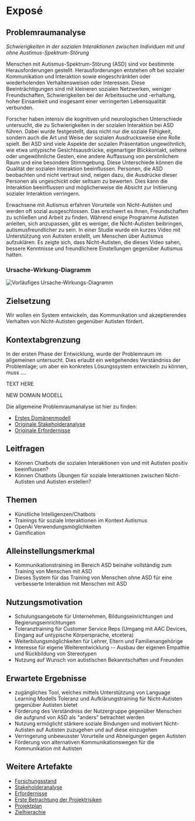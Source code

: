 # Exposé

## Problemraumanalyse

*Schwierigkeiten in der sozialen Interaktionen zwischen Individuen mit und ohne Austimus-Spektrum-Störung*

Menschen mit Autismus-Spektrum-Störung (ASD) sind vor bestimmte Herausforderungen gestellt. Herausforderungen entstehen oft bei sozialer Kommunikation und Interaktion sowie eingeschränkten oder wiederholenden Verhaltensweisen oder Interessen. Diese Beeinträchtigungen sind mit kleineren sozialen Netzwerken, weniger Freundschaften, Schwierigkeiten bei der Arbeitssuche und -erhaltung, hoher Einsamkeit und insgesamt einer verringerten Lebensqualität verbunden. 

Forscher haben intensiv die kognitiven und neurologischen Unterschiede untersucht, die zu Schwierigkeiten in der sozialen Interaktion bei ASD führen. Dabei wurde festgestellt, dass nicht nur die soziale Fähigkeit, sondern auch die Art und Weise der sozialen Ausdrucksweise eine Rolle spielt. Bei ASD sind viele Aspekte der sozialen Präsentation ungewöhnlich, wie etwa untypische Gesichtsausdrücke, eigenartiger Blickkontakt, seltene oder ungewöhnliche Gesten, eine andere Auffassung von persönlichem Raum und eine besondere Stimmgebung. Diese Unterschiede können die Qualität der sozialen Interaktion beeinflussen. Personen, die ASD beobachten und nicht vertraut sind, neigen dazu, die Ausdrücke dieser Personen als ungeschickt oder seltsam zu bewerten. Dies kann die Interaktion beeinflussen und möglicherweise die Absicht zur Initiierung sozialer Interaktion verringern.

Erwachsene mit Autismus erfahren Vorurteile von Nicht-Autisten und werden oft sozial ausgeschlossen. Das erschwert es ihnen, Freundschaften zu schließen und Arbeit zu finden. Während einige Programme Autisten anleiten, sich anzupassen, gibt es weniger, die Nicht-Autisten beibringen, autismusfreundlicher zu sein. In einer Studie wurde ein kurzes Video mit Unterstützung von Autisten erstellt, um Menschen über Autismus aufzuklären. Es zeigte sich, dass Nicht-Autisten, die dieses Video sahen, bessere Kenntnisse und freundlichere Einstellungen gegenüber Autismus hatten.

### Ursache-Wirkung-Diagramm

![Vorläufiges Ursache-Wirkungs-Diagramm](https://github.com/raziel-razmattaz/EPWS2324EngelHatzkeBreidbach/assets/116623272/fdd04687-a7e6-4194-892d-5eec860b9854)

## Zielsetzung

Wir wollen ein System entwickeln, das Kommunikation und akzeptierendes Verhalten von Nicht-Autisten gegenüber Autisten fördert.

## Kontextabgrenzung

In der ersten Phase der Entwicklung, wurde der Problemraum im allgemeinen untersucht. Dies erlaubt ein weitgehendes Verständniss der Problemlage; um aber ein konkretes Lösungssystem entwickeln zu können, muss ....

TEXT HERE

NEW DOMAIN MODELL

Die allgemeine Problemraumanalyse ist hier zu finden:

- [Erstes Domänenmodell](Artefacts/Original_Domaenenmodell.md)
- [Originale Stakeholderanalyse](Artefacts/Original_Stakeholder.md)
- [Originale Erfordernisse](Artefacts/Original_Erfordernisse.md)

## Leitfragen

- Können Chatbots die sozialen Interaktionen von und mit Autisten positiv beeinflussen?
- Können Chatbots Übungen für soziale Interaktionen zwischen Nicht-Autisten und Autisten erstellen?

## Themen 
- Künstliche Intelligenzen/Chatbots
- Trainings für soziale Interaktionen im Kontext Autismus
- OpenAi Verwendungsmöglichkeiten
- Gamification

## Alleinstellungsmerkmal

- Kommunikationstraining im Bereich ASD beinahe vollständig zum Training von Menschen mit ASD
- Dieses System für das Training von Menschen ohne ASD für eine verbesserte Interaktion mit Menschen mit ASD

## Nutzungsmotivation

- Schulungsangebote für Unternehmen, Bildungseinrichtungen und Regierungseinrichtungen
- Toleranztraining für Customer Service Reps (Umgang mit AAC Devices, Eingang auf untypische Körpersprache, etcetera)
- Weiterbilungsmöglichkeiten für Lehrer, Eltern und Familienangehörige
- Interesse für eigene Weiterentwicklung -- Ausbau der eigenen Empathie und Rückbildung von Stereotypen
- Nutzung auf Wunsch von autistischen Bekanntschaften und Freunden

## Erwartete Ergebnisse

- zugängliches Tool, welches mittels Unterstützung von Language Learning Modells Toleranz und Aufklärungstraining für Nicht-Autisten gegenüber Autisten bietet
- Förderung des Verständniss der Nutzergruppe gegenüber Menschen die aufgrund von ASD als "anders" betrachtet werden
- Nutzung ermöglicht stärkere soziale Bindungen und motiviert Nicht-Autisten auf Autisten zuzugehen und auf diese einzugehen
- Verringerung unbewusster Vorurteile und Abneigungen gegen Autisten
- Förderung von alternativen Kommunikationswegen für die Kommunikation mit Autisten

## Weitere Artefakte

- [Forschungsstand](Artefacts/Quellen.md)
- [Stakeholderanalyse](Artefacts/Stakeholder.md)
- [Erfordernisse](Artefacts/Erfordernisse.md)
- [Erste Betrachtung der Projektrisiken](Artefacts/Projektrisiken.md)
- [Projektplan](Artefacts/Projektplan.md)
- [Zielhierachie](Artefacts/Zielhierachie.md)







